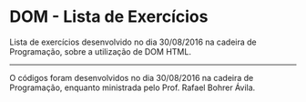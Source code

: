 # DOM - Lista de Exercícios

Lista de exercícios desenvolvido no dia 30/08/2016 na cadeira de Programação, sobre a utilização de DOM HTML.

---

O códigos foram desenvolvidos no dia 30/08/2016 na cadeira de Programação, enquanto ministrada pelo Prof. Rafael Bohrer Ávila.
